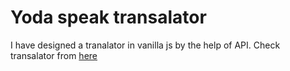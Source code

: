 # Yoda speak transalator
I have designed a tranalator in vanilla js by the help of API.
Check transalator from [here](https://balak-yoda-speaker.netlify.app/)